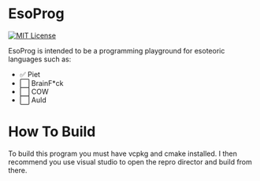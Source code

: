 # EsoProg
[![MIT License](https://img.shields.io/badge/license-MIT-blue.svg?style=flat)](http://choosealicense.com/licenses/mit/)

EsoProg is intended to be a programming playground for esoteoric languages such as:

- :white_check_mark: Piet
- :white_large_square: BrainF*ck
- :white_large_square: COW
- :white_large_square: Auld

# How To Build
To build this program you must have vcpkg and cmake installed.
I then recommend you use visual studio to open the repro director and build from there.
